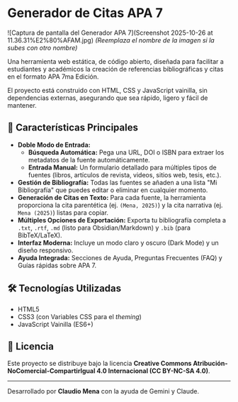 # Generador de Citas APA 7

![Captura de pantalla del Generador APA 7](Screenshot 2025-10-26 at 11.36.31%E2%80%AFAM.jpg)
*(Reemplaza el nombre de la imagen si la subes con otro nombre)*

Una herramienta web estática, de código abierto, diseñada para facilitar a estudiantes y académicos la creación de referencias bibliográficas y citas en el formato APA 7ma Edición.

El proyecto está construido con HTML, CSS y JavaScript vainilla, sin dependencias externas, asegurando que sea rápido, ligero y fácil de mantener.

## 🚀 Características Principales

* **Doble Modo de Entrada:**
    * **Búsqueda Automática:** Pega una URL, DOI o ISBN para extraer los metadatos de la fuente automáticamente.
    * **Entrada Manual:** Un formulario detallado para múltiples tipos de fuentes (libros, artículos de revista, videos, sitios web, tesis, etc.).
* **Gestión de Bibliografía:** Todas las fuentes se añaden a una lista "Mi Bibliografía" que puedes editar o eliminar en cualquier momento.
* **Generación de Citas en Texto:** Para cada fuente, la herramienta proporciona la cita parentética (ej. `(Mena, 2025)`) y la cita narrativa (ej. `Mena (2025)`) listas para copiar.
* **Múltiples Opciones de Exportación:** Exporta tu bibliografía completa a `.txt`, `.rtf`, `.md` (listo para Obsidian/Markdown) y `.bib` (para BibTeX/LaTeX).
* **Interfaz Moderna:** Incluye un modo claro y oscuro (Dark Mode) y un diseño responsivo.
* **Ayuda Integrada:** Secciones de Ayuda, Preguntas Frecuentes (FAQ) y Guías rápidas sobre APA 7.

## 🛠️ Tecnologías Utilizadas

* HTML5
* CSS3 (con Variables CSS para el *theming*)
* JavaScript Vainilla (ES6+)

## 📜 Licencia

Este proyecto se distribuye bajo la licencia **Creative Commons Atribución-NoComercial-CompartirIgual 4.0 Internacional (CC BY-NC-SA 4.0)**.

---
Desarrollado por **Claudio Mena** con la ayuda de Gemini y Claude.
